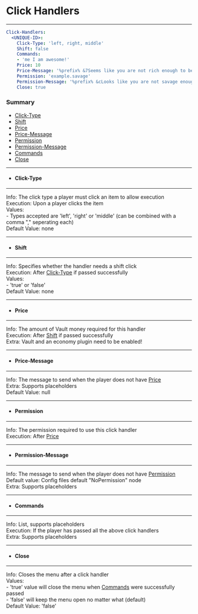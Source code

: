 # Click Handlers #
***
```yaml
Click-Handlers:
  <UNIQUE-ID>:
    Click-Type: 'left, right, middle'
    Shift: false
    Commands:
    - 'me I am awesome!'
    Price: 10
    Price-Message: '%prefix% &7Seems like you are not rich enough to be awesome'
    Permission: 'example.savage'
    Permission-Message: '%prefix% &cLooks like you are not savage enough to use this command!'
    Close: true
```
### Summary ###
- [Click-Type](#user-content-click-type)
- [Shift](#user-content-shift)
- [Price](#user-content-price)
- [Price-Message](#user-content-price-message)
- [Permission](#user-content-permission)
- [Permission-Message](#user-content-permission-message)
- [Commands](#user-content-commands)
- [Close](#user-content-close)
***
- #### Click-Type ####
***
  Info: The click type a player must click an item to allow execution  
  Execution: Upon a player clicks the item  
  Values:  
    \- Types accepted are 'left', 'right' or 'middle' (can be combined with a comma "," seperating each)  
  Default Value: none
***
- #### Shift ####
***
  Info: Specifies whether the handler needs a shift click  
  Execution: After [Click-Type](#user-content-click-type) if passed successfully  
  Values:  
    \- 'true' or 'false'  
  Default Value: none
***
- #### Price ####
***
  Info: The amount of Vault money required for this handler  
  Execution: After [Shift](#user-content-shift) if passed successfully  
  Extra: Vault and an economy plugin need to be enabled! 
***
- #### Price-Message ####
***
  Info: The message to send when the player does not have [Price](#user-content-price)  
  Extra: Supports placeholders  
  Default Value: null
***
- #### Permission ####
***
  Info: The permission required to use this click handler  
  Execution: After [Price](#user-content-price)
***
- #### Permission-Message ####
***
  Info: The message to send when the player does not have [Permission](#user-content-permission)  
  Default value: Config files default "NoPermission" node  
  Extra: Supports placeholders
***  
- #### Commands ####
***
  Info: List, supports placeholders  
  Execution: If the player has passed all the above click handlers  
  Extra: Supports placeholders
***
- #### Close ####
***
  Info: Closes the menu after a click handler  
  Values:  
    \- 'true' value will close the menu when [Commands](#user-content-commands) were successfully passed  
    \- 'false' will keep the menu open no matter what (default)  
  Default Value: 'false'
